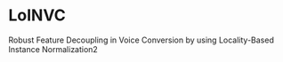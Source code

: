 # LoINVC
Robust Feature Decoupling in Voice Conversion by using Locality-Based Instance Normalization2
